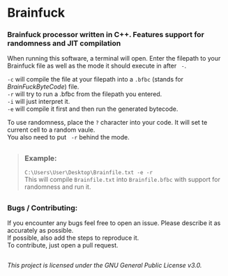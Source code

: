 # **Brainfuck**  
### Brainfuck processor written in C++. Features support for randomness and JIT compilation  

When running this software, a terminal will open. Enter the filepath to your Brainfuck file as well as the mode it should execute in after ` -`.  
  
`-c` will compile the file at your filepath into a `.bfbc` (stands for *BrainFuckByteCode*) file.  
`-r` will try to run a .bfbc from the filepath you entered.  
`-i` will just interpret it.  
`-e` will compile it first and then run the generated bytecode.  

To use randomness, place the `?` character into your code. It will set te current cell to a random vaule.  
You also need to put ` -r` behind the mode.  
##  
> ### Example:  
> `C:\Users\User\Desktop\Brainfile.txt -e -r`  
> This will compile `Brainfile.txt` into `Brainfile.bfbc` with support for randomness and run it.
##  
### Bugs / Contributing:
If you encounter any bugs feel free to open an issue. Please describe it as accurately as possible.  
If possible, also add the steps to reproduce it.  
To contribute, just open a pull request.

##  
  
###### This project is licensed under the GNU General Public License v3.0.
